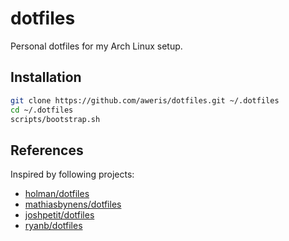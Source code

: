 # dotfiles

Personal dotfiles for my Arch Linux setup. 

## Installation

```bash
git clone https://github.com/aweris/dotfiles.git ~/.dotfiles
cd ~/.dotfiles
scripts/bootstrap.sh
```

## References

Inspired by following projects:

- [holman/dotfiles](https://github.com/holman/dotfiles)
- [mathiasbynens/dotfiles](https://github.com/mathiasbynens/dotfiles)
- [joshpetit/dotfiles](https://github.com/joshpetit/dotfiles)
- [ryanb/dotfiles](https://github.com/ryanb/dotfiles)